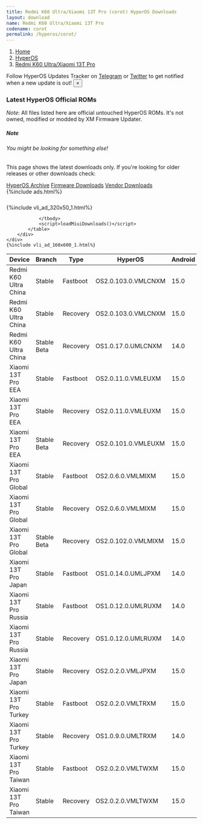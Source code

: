 ```yaml
---
title: Redmi K60 Ultra/Xiaomi 13T Pro (corot) HyperOS Downloads
layout: download
name: Redmi K60 Ultra/Xiaomi 13T Pro
codename: corot
permalink: /hyperos/corot/
---
```

<nav aria-label="breadcrumb">
    <ol class="breadcrumb">
        <li class="breadcrumb-item"><a href="/">Home</a></li>
        <li class="breadcrumb-item"><a href="/hyperos/">HyperOS</a></li>
        <li class="breadcrumb-item active" aria-current="page"><a href="/hyperos/corot/">Redmi K60 Ultra/Xiaomi 13T Pro</a></li>
    </ol>
</nav>
<div class="alert alert-primary alert-dismissible fade show" role="alert">
    Follow HyperOS Updates Tracker on <a href="https://t.me/MIUIUpdatesTracker" class="alert-link">Telegram</a>
     or <a href="https://twitter.com/MiFwUpdater" class="alert-link">Twitter</a> to get notified when a new update is out!
    <button type="button" class="close" data-dismiss="alert" aria-label="Close">
        <span aria-hidden="true">&times;</span>
    </button>
</div>

### Latest HyperOS Official ROMs
*Note*: All files listed here are official untouched HyperOS ROMs. It's not owned, modified or modded by XM Firmware Updater.
<div class="card">
  <div class="card-body">
    <h5 class="card-title">Note</h5>
    <h6 class="card-subtitle mb-2 text-muted">You might be looking for something else!</h6>
    <p class="card-text">This page shows the latest downloads only.
     If you're looking for older releases or other downloads check:</p>
    <a href="/archive/hyperos/corot/" class="card-link">HyperOS Archive</a>
    <a href="/firmware/corot/" class="card-link">Firmware Downloads</a>
    <a href="/vendor/corot/" class="card-link">Vendor Downloads</a>
  </div>
</div>
{%include ads.html%}
<div class="row justify-content-center">
    <div class="col-10">
        <div class="table-responsive-md" style="margin-top: 25px;">
            {%include vli_ad_320x50_1.html%}
            <table id="miui" class="display dt-responsive nowrap compact table table-striped table-hover table-sm">
                <thead class="thead-dark">
                    <tr>
                        <th data-ref="device">Device</th>
                        <th data-ref="branch">Branch</th>
                        <th data-ref="type">Type</th>
                        <th data-ref="miui">HyperOS</th>
                        <th data-ref="android">Android</th>
                        <th data-ref="size">Size</th>
                        <th data-ref="size">Date</th>
                        <th data-ref="link">Link</th>
                    </tr>
                </thead>
                <tbody>
                <tr><td>Redmi K60 Ultra China</td><td>Stable</td><td>Fastboot</td><td>OS2.0.103.0.VMLCNXM</td><td>15.0</td><td>8.7 GB</td><td>2025-02-24</td><td><a href="/hyperos/corot/stable/OS2.0.103.0.VMLCNXM/">Download</a></td></tr>
<tr><td>Redmi K60 Ultra China</td><td>Stable</td><td>Recovery</td><td>OS2.0.103.0.VMLCNXM</td><td>15.0</td><td>6.8 GB</td><td>2025-02-18</td><td><a href="/hyperos/corot/stable/OS2.0.103.0.VMLCNXM/">Download</a></td></tr>
<tr><td>Redmi K60 Ultra China</td><td>Stable Beta</td><td>Recovery</td><td>OS1.0.17.0.UMLCNXM</td><td>14.0</td><td>6.4 GB</td><td>2024-07-05</td><td><a href="/hyperos/corot/stable beta/OS1.0.17.0.UMLCNXM/">Download</a></td></tr>
<tr><td>Xiaomi 13T Pro EEA</td><td>Stable</td><td>Fastboot</td><td>OS2.0.11.0.VMLEUXM</td><td>15.0</td><td>8.0 GB</td><td>2025-01-08</td><td><a href="/hyperos/corot/stable/OS2.0.11.0.VMLEUXM/">Download</a></td></tr>
<tr><td>Xiaomi 13T Pro EEA</td><td>Stable</td><td>Recovery</td><td>OS2.0.11.0.VMLEUXM</td><td>15.0</td><td>6.2 GB</td><td>2025-01-20</td><td><a href="/hyperos/corot/stable/OS2.0.11.0.VMLEUXM/">Download</a></td></tr>
<tr><td>Xiaomi 13T Pro EEA</td><td>Stable Beta</td><td>Recovery</td><td>OS2.0.101.0.VMLEUXM</td><td>15.0</td><td>6.1 GB</td><td>2025-03-11</td><td><a href="/hyperos/corot/stable beta/OS2.0.101.0.VMLEUXM/">Download</a></td></tr>
<tr><td>Xiaomi 13T Pro Global</td><td>Stable</td><td>Fastboot</td><td>OS2.0.6.0.VMLMIXM</td><td>15.0</td><td>8.3 GB</td><td>2024-12-24</td><td><a href="/hyperos/corot/stable/OS2.0.6.0.VMLMIXM/">Download</a></td></tr>
<tr><td>Xiaomi 13T Pro Global</td><td>Stable</td><td>Recovery</td><td>OS2.0.6.0.VMLMIXM</td><td>15.0</td><td>6.1 GB</td><td>2025-01-04</td><td><a href="/hyperos/corot/stable/OS2.0.6.0.VMLMIXM/">Download</a></td></tr>
<tr><td>Xiaomi 13T Pro Global</td><td>Stable Beta</td><td>Recovery</td><td>OS2.0.102.0.VMLMIXM</td><td>15.0</td><td>6.1 GB</td><td>2025-03-18</td><td><a href="/hyperos/corot/stable beta/OS2.0.102.0.VMLMIXM/">Download</a></td></tr>
<tr><td>Xiaomi 13T Pro Japan</td><td>Stable</td><td>Fastboot</td><td>OS1.0.14.0.UMLJPXM</td><td>14.0</td><td>7.3 GB</td><td>2024-12-23</td><td><a href="/hyperos/corot/stable/OS1.0.14.0.UMLJPXM/">Download</a></td></tr>
<tr><td>Xiaomi 13T Pro Russia</td><td>Stable</td><td>Fastboot</td><td>OS1.0.12.0.UMLRUXM</td><td>14.0</td><td>7.8 GB</td><td>2024-12-24</td><td><a href="/hyperos/corot/stable/OS1.0.12.0.UMLRUXM/">Download</a></td></tr>
<tr><td>Xiaomi 13T Pro Russia</td><td>Stable</td><td>Recovery</td><td>OS1.0.12.0.UMLRUXM</td><td>14.0</td><td>5.7 GB</td><td>2025-01-08</td><td><a href="/hyperos/corot/stable/OS1.0.12.0.UMLRUXM/">Download</a></td></tr>
<tr><td>Xiaomi 13T Pro Japan</td><td>Stable</td><td>Recovery</td><td>OS2.0.2.0.VMLJPXM</td><td>15.0</td><td>6.1 GB</td><td>2025-02-28</td><td><a href="/hyperos/corot/stable/OS2.0.2.0.VMLJPXM/">Download</a></td></tr>
<tr><td>Xiaomi 13T Pro Turkey</td><td>Stable</td><td>Fastboot</td><td>OS2.0.2.0.VMLTRXM</td><td>15.0</td><td>7.4 GB</td><td>2025-01-22</td><td><a href="/hyperos/corot/stable/OS2.0.2.0.VMLTRXM/">Download</a></td></tr>
<tr><td>Xiaomi 13T Pro Turkey</td><td>Stable</td><td>Recovery</td><td>OS1.0.9.0.UMLTRXM</td><td>14.0</td><td>5.8 GB</td><td>2025-01-08</td><td><a href="/hyperos/corot/stable/OS1.0.9.0.UMLTRXM/">Download</a></td></tr>
<tr><td>Xiaomi 13T Pro Taiwan</td><td>Stable</td><td>Fastboot</td><td>OS2.0.2.0.VMLTWXM</td><td>15.0</td><td>7.2 GB</td><td>2025-01-22</td><td><a href="/hyperos/corot/stable/OS2.0.2.0.VMLTWXM/">Download</a></td></tr>
<tr><td>Xiaomi 13T Pro Taiwan</td><td>Stable</td><td>Recovery</td><td>OS2.0.2.0.VMLTWXM</td><td>15.0</td><td>5.9 GB</td><td>2025-03-04</td><td><a href="/hyperos/corot/stable/OS2.0.2.0.VMLTWXM/">Download</a></td></tr>

                </tbody>
                <script>loadMiuiDownloads()</script>
            </table>
        </div>
    </div>
    {%include vli_ad_160x600_1.html%}
</div>
